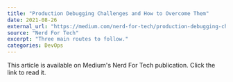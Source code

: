 ```yaml
---
title: "Production Debugging Challenges and How to Overcome Them"
date: 2021-08-26
external_url: "https://medium.com/nerd-for-tech/production-debugging-challenges-and-how-to-overcome-them-944759a08ec3"
source: "Nerd For Tech"
excerpt: "Three main routes to follow."
categories: DevOps
---
```


This article is available on Medium's Nerd For Tech publication. Click the link to read it. 